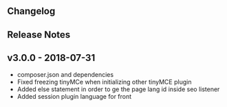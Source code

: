 ## Changelog

## Release Notes
## v3.0.0 - 2018-07-31
* composer.json and dependencies  
* Fixed freezing tinyMCe when initializing other tinyMCE plugin
* Added else statement in order to ge the page lang id inside seo listener
* Added session plugin language for front
